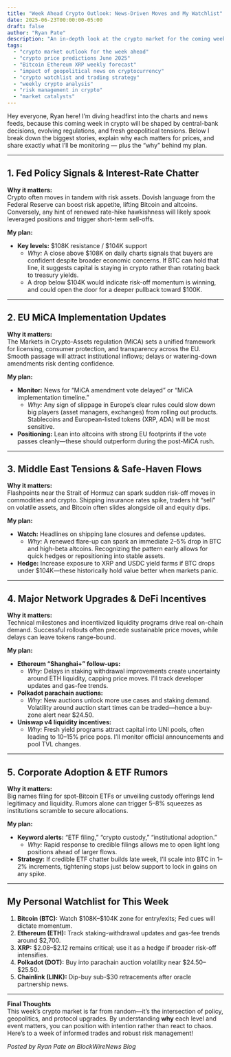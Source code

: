 ```yaml
---
title: "Week Ahead Crypto Outlook: News-Driven Moves and My Watchlist"
date: 2025-06-23T00:00:00-05:00
draft: false
author: "Ryan Pate"
description: "An in-depth look at the crypto market for the coming week — top news catalysts, price levels to monitor, and my personal watchlist."
tags:
  - "crypto market outlook for the week ahead"
  - "crypto price predictions June 2025"
  - "Bitcoin Ethereum XRP weekly forecast"
  - "impact of geopolitical news on cryptocurrency"
  - "crypto watchlist and trading strategy"
  - "weekly crypto analysis"
  - "risk management in crypto"
  - "market catalysts"
---
```


Hey everyone, Ryan here! I’m diving headfirst into the charts and news feeds, because this coming week in crypto will be shaped by central-bank decisions, evolving regulations, and fresh geopolitical tensions. Below I break down the biggest stories, explain why each matters for prices, and share exactly what I’ll be monitoring — plus the “why” behind my plan.

---

## 1. Fed Policy Signals & Interest-Rate Chatter  
**Why it matters:**  
Crypto often moves in tandem with risk assets. Dovish language from the Federal Reserve can boost risk appetite, lifting Bitcoin and altcoins. Conversely, any hint of renewed rate-hike hawkishness will likely spook leveraged positions and trigger short-term sell-offs.

**My plan:**  
- **Key levels:** \$108K resistance / \$104K support  
  - *Why:* A close above \$108K on daily charts signals that buyers are confident despite broader economic concerns. If BTC can hold that line, it suggests capital is staying in crypto rather than rotating back to treasury yields.  
  - A drop below \$104K would indicate risk-off momentum is winning, and could open the door for a deeper pullback toward \$100K.

---

## 2. EU MiCA Implementation Updates  
**Why it matters:**  
The Markets in Crypto-Assets regulation (MiCA) sets a unified framework for licensing, consumer protection, and transparency across the EU. Smooth passage will attract institutional inflows; delays or watering-down amendments risk denting confidence.

**My plan:**  
- **Monitor:** News for “MiCA amendment vote delayed” or “MiCA implementation timeline.”  
  - *Why:* Any sign of slippage in Europe’s clear rules could slow down big players (asset managers, exchanges) from rolling out products. Stablecoins and European-listed tokens (XRP, ADA) will be most sensitive.  
- **Positioning:** Lean into altcoins with strong EU footprints if the vote passes cleanly—these should outperform during the post-MiCA rush.

---

## 3. Middle East Tensions & Safe-Haven Flows  
**Why it matters:**  
Flashpoints near the Strait of Hormuz can spark sudden risk-off moves in commodities and crypto. Shipping insurance rates spike, traders hit “sell” on volatile assets, and Bitcoin often slides alongside oil and equity dips.

**My plan:**  
- **Watch:** Headlines on shipping lane closures and defense updates.  
  - *Why:* A renewed flare-up can spark an immediate 2–5% drop in BTC and high-beta altcoins. Recognizing the pattern early allows for quick hedges or repositioning into stable assets.  
- **Hedge:** Increase exposure to XRP and USDC yield farms if BTC drops under \$104K—these historically hold value better when markets panic.

---

## 4. Major Network Upgrades & DeFi Incentives  
**Why it matters:**  
Technical milestones and incentivized liquidity programs drive real on-chain demand. Successful rollouts often precede sustainable price moves, while delays can leave tokens range-bound.

**My plan:**  
- **Ethereum “Shanghai+” follow-ups:**  
  - *Why:* Delays in staking withdrawal improvements create uncertainty around ETH liquidity, capping price moves. I’ll track developer updates and gas-fee trends.  
- **Polkadot parachain auctions:**  
  - *Why:* New auctions unlock more use cases and staking demand. Volatility around auction start times can be traded—hence a buy-zone alert near \$24.50.  
- **Uniswap v4 liquidity incentives:**  
  - *Why:* Fresh yield programs attract capital into UNI pools, often leading to 10–15% price pops. I’ll monitor official announcements and pool TVL changes.

---

## 5. Corporate Adoption & ETF Rumors  
**Why it matters:**  
Big names filing for spot-Bitcoin ETFs or unveiling custody offerings lend legitimacy and liquidity. Rumors alone can trigger 5–8% squeezes as institutions scramble to secure allocations.

**My plan:**  
- **Keyword alerts:** “ETF filing,” “crypto custody,” “institutional adoption.”  
  - *Why:* Rapid response to credible filings allows me to open light long positions ahead of larger flows.  
- **Strategy:** If credible ETF chatter builds late week, I’ll scale into BTC in 1–2% increments, tightening stops just below support to lock in gains on any spike.

---

## My Personal Watchlist for This Week  
1. **Bitcoin (BTC):** Watch \$108K–\$104K zone for entry/exits; Fed cues will dictate momentum.  
2. **Ethereum (ETH):** Track staking-withdrawal updates and gas-fee trends around \$2,700.  
3. **XRP:** \$2.08–\$2.12 remains critical; use it as a hedge if broader risk-off intensifies.  
4. **Polkadot (DOT):** Buy into parachain auction volatility near \$24.50–\$25.50.  
5. **Chainlink (LINK):** Dip-buy sub-\$30 retracements after oracle partnership news.  

---

**Final Thoughts**  
This week’s crypto market is far from random—it’s the intersection of policy, geopolitics, and protocol upgrades. By understanding **why** each level and event matters, you can position with intention rather than react to chaos. Here’s to a week of informed trades and robust risk management!

*Posted by Ryan Pate on BlockWireNews Blog*  